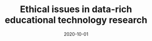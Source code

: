 ---
types: ["publication"]
date: 2020-10-01
layout: publication
publication_types: "conference presentation"
title: 'Ethical issues in data-rich educational technology research'
co-authors: ["Natercia Valle","Stephanie Moore","Dirk Ifenthaler","Albert Ritzhaupt"]
outlets: ["Association for Educational Communications and Technology"]
projects: [""]
topics: ["research methodology and ethics"]
methods: ["non-empirical"]
link: ""
link_type: "" 
summary: ""
citation: 'Valle, N., Moore, S. L., Ifenthaler, D., Ritzhaupt, A. D., & <strong>Greenhalgh</strong>, S. P. (2020, November). <em>Ethical issues in data-rich educational technology research</em>. Panel presented at the meeting of the Association for Educational Communications and Technology International Convention.'
---